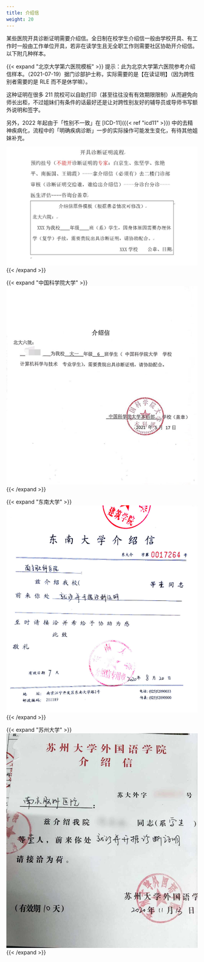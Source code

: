 ```yaml
---
title: 介绍信
weight: 20
---
```


某些医院开具诊断证明需要介绍信。全日制在校学生介绍信一般由学校开具、有工作时一般由工作单位开具，若非在读学生且无全职工作则需要社区协助开介绍信。以下附几种样本。

{{< expand "北京大学第六医院模板" >}}
提示：此为北京大学第六医院参考介绍信样本。（2021-07-19）据门诊部护士称，实际需要的是【在读证明】（因为跨性别者需要的是 RLE 而不是休学嘛）。

这种证明在很多 211 院校可以自助打印（甚至往往没有有效期限限制）从而避免向师长出柜，不过姐妹们有条件的话最好还是让对跨性别友好的辅导员或导师书写额外说明和签字。

另外，2022 年起由于「性别不一致」在 [ICD-11]({{< ref "icd11" >}}) 中的去精神疾病化，流程中的「明确疾病诊断」一步的实际操作可能发生变化，有待其他姐妹补充。

![北大六院](PKUH6.jpg)
{{< /expand >}}

{{< expand "中国科学院大学" >}}
![国科大](UCAS.jpg)
{{< /expand >}}

{{< expand "东南大学" >}}
![东南大学](SEU.jpg)
{{< /expand >}}

{{< expand "苏州大学" >}}
![苏州大学](SUDA.jpg)
{{< /expand >}}
